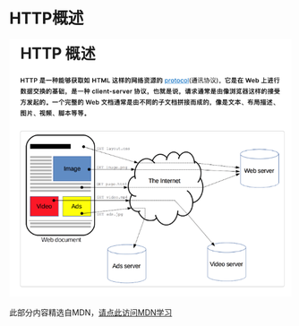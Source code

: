 # HTTP概述

![](images/20230102123043.png)  

此部分内容精选自MDN，[请点此访问MDN学习](https://developer.mozilla.org/zh-CN/docs/Web/HTTP/Overview)